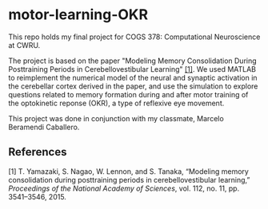 # motor-learning-OKR

This repo holds my final project for COGS 378: Computational Neuroscience at CWRU.

The project is based on the paper "Modeling Memory Consolidation During Posttraining Periods in Cerebellovestibular Learning" [[1]](1). We used MATLAB to reimplement the numerical model of the neural and synaptic activation in the cerebellar cortex derived in the paper, and use the simulation to explore questions related to memory formation during and after motor training of the optokinetic reponse (OKR), a type of reflexive eye movement.

This project was done in conjunction with my classmate, Marcelo Beramendi Caballero.

## References
<a id="1">[1]</a> 
T. Yamazaki, S. Nagao, W. Lennon, and S. Tanaka, “Modeling memory consolidation during posttraining
periods in cerebellovestibular learning,” *Proceedings of the National Academy of Sciences*, vol. 112, no. 11,
pp. 3541–3546, 2015.
